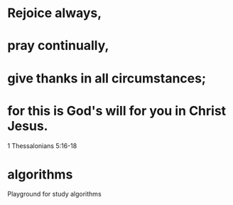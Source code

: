 # Rejoice always, 
# pray continually, 
# give thanks in all circumstances;
# for this is God's will for you in Christ Jesus.
1 Thessalonians 5:16-18

# algorithms
Playground for study algorithms
